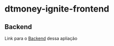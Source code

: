 # dtmoney-ignite-frontend

## Backend

Link para o [Backend](https://github.com/censuradho/DevFinance-backend) dessa apliação
